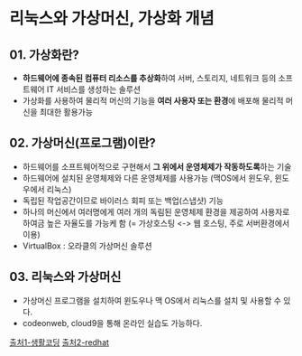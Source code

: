 # 리눅스와 가상머신, 가상화 개념

## 01. 가상화란?
* **하드웨어에 종속된 컴퓨터 리소스를 추상화**하여 서버, 스토리지, 네트워크 등의 소프트웨어 IT 서비스를 생성하는 솔루션 
* 가상화를 사용하여 물리적 머신의 기능을 **여러 사용자 또는 환경**에 배포해 물리적 머신을 최대한 활용가능

## 02. 가상머신(프로그램)이란?
* 하드웨어를 소프트웨어적으로 구현해서 **그 위에서 운영체제가 작동하도록**하는 기술
* 하드웨어에 설치된 운영체제와 다른 운영체제를 사용가능 (맥OS에서 윈도우, 윈도우에서 리눅스)
* 독립된 작업공간이므로 바이러스 회피 또는 백업(스냅샷) 기능
* 하나의 머신에서 여러명에게 여러 개의 독림된 운영체제 환경을 제공하여 사용자로 하여금 높은 자율도를 가능케 함 (= 가상호스팅 <-> 웹 호스팅, 주로 서버환경에서 이용)
* VirtualBox : 오라클의 가상머신 솔루션

## 03. 리눅스와 가상머신
* 가상머신 프로그램을 설치하여 윈도우나 맥 OS에서 리눅스를 설치 및 사용할 수 있다.
* codeonweb, cloud9을 통해 온라인 실습도 가능하다.

[출처1-생활코딩](https://www.youtube.com/embed/BuIYQO_rrDc)
[출처2-redhat](https://www.redhat.com/ko/topics/virtualization/what-is-a-virtual-machine)
